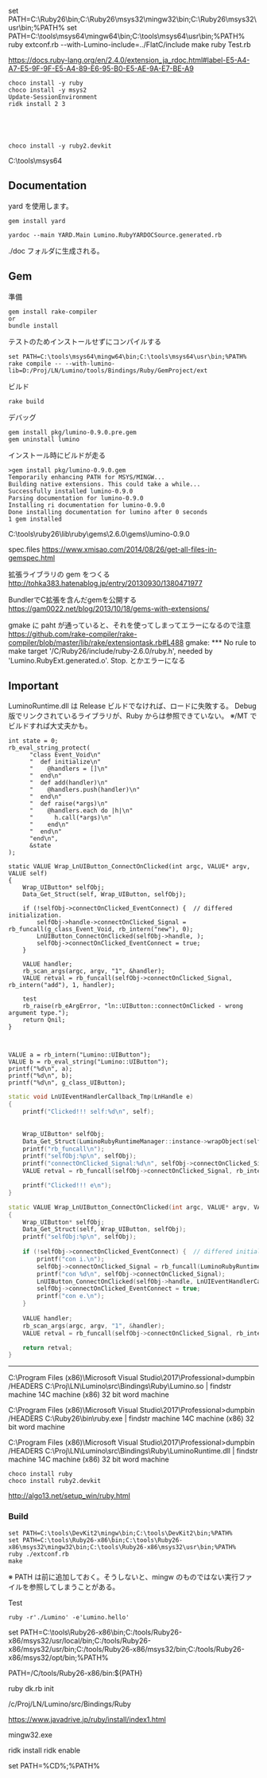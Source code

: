 
set PATH=C:\Ruby26\bin;C:\Ruby26\msys32\mingw32\bin;C:\Ruby26\msys32\usr\bin;%PATH%
set PATH=C:\tools\msys64\mingw64\bin;C:\tools\msys64\usr\bin;%PATH%
ruby extconf.rb --with-Lumino-include=../FlatC/include
make
ruby Test.rb





https://docs.ruby-lang.org/en/2.4.0/extension_ja_rdoc.html#label-E5-A4-A7-E5-9F-9F-E5-A4-89-E6-95-B0-E5-AE-9A-E7-BE-A9



```
choco install -y ruby
choco install -y msys2
Update-SessionEnvironment
ridk install 2 3





choco install -y ruby2.devkit
```
C:\tools\msys64

Documentation
----------
yard を使用します。

```
gem install yard
```

```
yardoc --main YARD.Main Lumino.RubyYARDOCSource.generated.rb
```

./doc フォルダに生成される。


Gem
----------

準備
```
gem install rake-compiler
or
bundle install
```

テストのためインストールせずにコンパイルする

```
set PATH=C:\tools\msys64\mingw64\bin;C:\tools\msys64\usr\bin;%PATH%
rake compile -- --with-lumino-lib=D:/Proj/LN/Lumino/tools/Bindings/Ruby/GemProject/ext

```


ビルド
```
rake build
```

デバッグ
```
gem install pkg/lumino-0.9.0.pre.gem
gem uninstall lumino
```

インストール時にビルドが走る
```
>gem install pkg/lumino-0.9.0.gem
Temporarily enhancing PATH for MSYS/MINGW...
Building native extensions. This could take a while...
Successfully installed lumino-0.9.0
Parsing documentation for lumino-0.9.0
Installing ri documentation for lumino-0.9.0
Done installing documentation for lumino after 0 seconds
1 gem installed
```

C:\tools\ruby26\lib\ruby\gems\2.6.0\gems\lumino-0.9.0


spec.files
https://www.xmisao.com/2014/08/26/get-all-files-in-gemspec.html

拡張ライブラリの gem をつくる
http://tohka383.hatenablog.jp/entry/20130930/1380471977

BundlerでC拡張を含んだgemを公開する
https://gam0022.net/blog/2013/10/18/gems-with-extensions/

gmake に paht が通っていると、それを使ってしまってエラーになるので注意
https://github.com/rake-compiler/rake-compiler/blob/master/lib/rake/extensiontask.rb#L488
gmake: *** No rule to make target '/C/Ruby26/include/ruby-2.6.0/ruby.h', needed by 'Lumino.RubyExt.generated.o'.  Stop.
とかエラーになる

Important
----------
LuminoRuntime.dll は Release ビルドでなければ、ロードに失敗する。
Debug 版でリンクされているライブラリが、Ruby からは参照できていない。
※/MT でビルドすれば大丈夫かも。


```
int state = 0;
rb_eval_string_protect(
      "class Event_Void\n"
      "  def initialize\n"
      "    @handlers = []\n"
      "  end\n"
      "  def add(handler)\n"
      "    @handlers.push(handler)\n"
      "  end\n"
      "  def raise(*args)\n"
      "    @handlers.each do |h|\n"
      "      h.call(*args)\n"
      "    end\n"
      "  end\n"
      "end\n",
      &state
);
```

```
static VALUE Wrap_LnUIButton_ConnectOnClicked(int argc, VALUE* argv, VALUE self)
{
    Wrap_UIButton* selfObj;
    Data_Get_Struct(self, Wrap_UIButton, selfObj);

    if (!selfObj->connectOnClicked_EventConnect) {  // differed initialization.
        selfObj->handle->connectOnClicked_Signal = rb_funcall(g_class_Event_Void, rb_intern("new"), 0);
        LnUIButton_ConnectOnClicked(selfObj->handle, );
        selfObj->connectOnClicked_EventConnect = true;
    }
    
    VALUE handler;
    rb_scan_args(argc, argv, "1", &handler);
    VALUE retval = rb_funcall(selfObj->connectOnClicked_Signal, rb_intern("add"), 1, handler);

    test
    rb_raise(rb_eArgError, "ln::UIButton::connectOnClicked - wrong argument type.");
    return Qnil;
}



VALUE a = rb_intern("Lumino::UIButton");
VALUE b = rb_eval_string("Lumino::UIButton");
printf("%d\n", a);
printf("%d\n", b);
printf("%d\n", g_class_UIButton);
```

```cpp
static void LnUIEventHandlerCallback_Tmp(LnHandle e)
{
    printf("Clicked!!! self:%d\n", self);
    
    
    Wrap_UIButton* selfObj;
    Data_Get_Struct(LuminoRubyRuntimeManager::instance->wrapObject(self), Wrap_UIButton, selfObj);
    printf("rb_funcall\n");
    printf("selfObj:%p\n", selfObj);
    printf("connectOnClicked_Signal:%d\n", selfObj->connectOnClicked_Signal);
    VALUE retval = rb_funcall(selfObj->connectOnClicked_Signal, rb_intern("raise"), 0);

    printf("Clicked!!! e\n");
}

static VALUE Wrap_LnUIButton_ConnectOnClicked(int argc, VALUE* argv, VALUE self)
{
    Wrap_UIButton* selfObj;
    Data_Get_Struct(self, Wrap_UIButton, selfObj);
    printf("selfObj:%p\n", selfObj);
    
    if (!selfObj->connectOnClicked_EventConnect) {  // differed initialization.
        printf("con i.\n");
        selfObj->connectOnClicked_Signal = rb_funcall(LuminoRubyRuntimeManager::instance->eventSignalClass(), rb_intern("new"), 0);
        printf("con %d\n", selfObj->connectOnClicked_Signal);
        LnUIButton_ConnectOnClicked(selfObj->handle, LnUIEventHandlerCallback_Tmp);
        selfObj->connectOnClicked_EventConnect = true;
        printf("con e.\n");
    }
    
    VALUE handler;
    rb_scan_args(argc, argv, "1", &handler);
    VALUE retval = rb_funcall(selfObj->connectOnClicked_Signal, rb_intern("add"), 1, handler);

    return retval;
}
```


-----------------------------------------



C:\Program Files (x86)\Microsoft Visual Studio\2017\Professional>dumpbin /HEADERS C:\Proj\LN\Lumino\src\Bindings\Ruby\Lumino.so  | findstr machine
             14C machine (x86)
                   32 bit word machine

C:\Program Files (x86)\Microsoft Visual Studio\2017\Professional>dumpbin /HEADERS C:\Ruby26\bin\ruby.exe  | findstr machine
             14C machine (x86)
                   32 bit word machine

C:\Program Files (x86)\Microsoft Visual Studio\2017\Professional>dumpbin /HEADERS C:\Proj\LN\Lumino\src\Bindings\Ruby\LuminoRuntime.dll  | findstr machine
             14C machine (x86)
                   32 bit word machine



```
choco install ruby
choco install ruby2.devkit
```

http://algo13.net/setup_win/ruby.html


### Build

```
set PATH=C:\tools\DevKit2\mingw\bin;C:\tools\DevKit2\bin;%PATH%
set PATH=C:\tools\Ruby26-x86\bin;C:\tools\Ruby26-x86\msys32\mingw32\bin;C:\tools\Ruby26-x86\msys32\usr\bin;%PATH%
ruby ./extconf.rb
make
```
※ PATH は前に追加しておく。そうしないと、mingw のものではない実行ファイルを参照してしまうことがある。

Test
```
ruby -r'./Lumino' -e'Lumino.hello'
```


set PATH=C:\tools\Ruby26-x86\bin;C:/tools/Ruby26-x86/msys32/usr/local/bin;C:/tools/Ruby26-x86/msys32/usr/bin;C:/tools/Ruby26-x86/msys32/bin;C:/tools/Ruby26-x86/msys32/opt/bin;%PATH%

PATH=/C/tools/Ruby26-x86/bin:${PATH}


ruby dk.rb init

 /c/Proj/LN/Lumino/src/Bindings/Ruby

https://www.javadrive.jp/ruby/install/index1.html



mingw32.exe



ridk install
ridk enable

set PATH=%CD%;%PATH%


